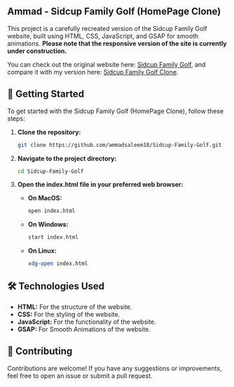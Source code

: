 ## Ammad - Sidcup Family Golf (HomePage Clone)

This project is a carefully recreated version of the Sidcup Family Golf website, built using HTML, CSS, JavaScript, and GSAP for smooth animations. **Please note that the responsive version of the site is currently under construction.**

You can check out the original website here: <a href="https://sidcupfamilygolf.com/">Sidcup Family Golf</a>, and compare it with my version here: <a href="https://sidcupfamilygolf-ammad.vercel.app/">Sidcup Family Golf Clone</a>.

## 🚀 Getting Started

To get started with the Sidcup Family Golf (HomePage Clone), follow these steps:

1. **Clone the repository:**

   ```sh
   git clone https://github.com/ammadsaleem18/Sidcup-Family-Golf.git

   ```

2. **Navigate to the project directory:**

   ```sh
   cd Sidcup-Family-Golf

   ```

3. **Open the index.html file in your preferred web browser:**

   - **On MacOS:**
     ```sh
     open index.html
     ```
   - **On Windows:**
     ```sh
     start index.html
     ```
   - **On Linux:**
     ```sh
     xdg-open index.html
     ```

## 🛠️ Technologies Used

- **HTML:** For the structure of the website.
- **CSS:** For the styling of the website.
- **JavaScript:** For the functionality of the website.
- **GSAP:** For Smooth Animations of the website.

## 🤝 Contributing

Contributions are welcome! If you have any suggestions or improvements, feel free to open an issue or submit a pull request.
